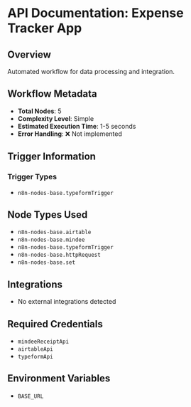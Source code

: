 # API Documentation: Expense Tracker App

## Overview
Automated workflow for data processing and integration.

## Workflow Metadata
- **Total Nodes**: 5
- **Complexity Level**: Simple
- **Estimated Execution Time**: 1-5 seconds
- **Error Handling**: ❌ Not implemented

## Trigger Information
### Trigger Types
- `n8n-nodes-base.typeformTrigger`

## Node Types Used
- `n8n-nodes-base.airtable`
- `n8n-nodes-base.mindee`
- `n8n-nodes-base.typeformTrigger`
- `n8n-nodes-base.httpRequest`
- `n8n-nodes-base.set`

## Integrations
- No external integrations detected

## Required Credentials
- `mindeeReceiptApi`
- `airtableApi`
- `typeformApi`

## Environment Variables
- `BASE_URL`
